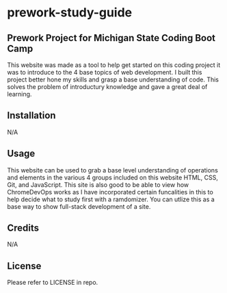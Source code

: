 # prework-study-guide
## Prework Project for Michigan State Coding Boot Camp

This website was made as a tool to help get started on this coding project it was to introduce to the 4 base topics of web development. I built this project better hone my skills and grasp a base understanding of code. This solves the problem of introductury knowledge and gave a great deal of learning.

## Installation

N/A

## Usage

This website can be used to grab a base level understanding of operations and elements in the various 4 groups included on this website HTML, CSS, Git, and JavaScript. This site is also good to be able to view how ChromeDevOps works as I have incorporated certain funcalities in this to help decide what to study first with a ramdomizer. You can utlize this as a base way to show full-stack development of a site.

## Credits

N/A

## License

Please refer to LICENSE in repo.
